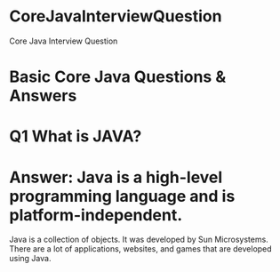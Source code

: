 # CoreJavaInterviewQuestion
Core Java Interview Question



# Basic Core Java Questions & Answers
# Q1 What is JAVA?
# Answer: Java is a high-level programming language and is platform-independent.

Java is a collection of objects. It was developed by Sun Microsystems. There are a lot of applications, websites, and games that are developed using Java.


